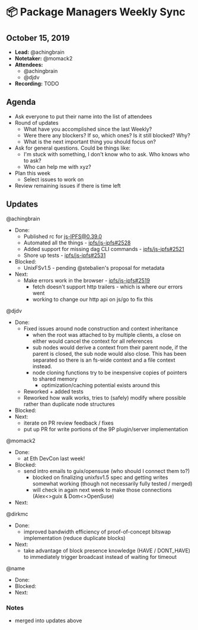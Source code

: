 # 📦 Package Managers Weekly Sync

## October 15, 2019

- **Lead:** @achingbrain
- **Notetaker:** @momack2
- **Attendees:**
  - @achingbrain
  - @djdv
- **Recording:** TODO

## Agenda

- Ask everyone to put their name into the list of attendees
- Round of updates
  - What have you accomplished since the last Weekly?
  - Were there any blockers? If so, which ones? Is it still blocked? Why?
  - What is the next important thing you should focus on?
- Ask for general questions. Could be things like:
  - I'm stuck with something, I don't know who to ask. Who knows who to ask?
  - Who can help me with xyz?
- Plan this week
  - Select issues to work on
- Review remaining issues if there is time left

## Updates

@achingbrain
- Done:
  - Published rc for js-IPFS@0.39.0
  - Automated all the things - [ipfs/js-ipfs#2528](https://github.com/ipfs/js-ipfs/pull/2528)
  - Added support for missing dag CLI commands - [ipfs/js-ipfs#2521](https://github.com/ipfs/js-ipfs/pull/2521)
  - Shore up tests - [ipfs/js-ipfs#2531](https://github.com/ipfs/js-ipfs/pull/2531)
- Blocked:
  - UnixFSv1.5 - pending @stebalien's proposal for metadata
- Next:
  - Make errors work in the browser - [ipfs/js-ipfs#2519](https://github.com/ipfs/js-ipfs/issues/2519)
    - fetch doesn't support http trailers - which is where our errors went
    - working to change our http api on js/go to fix this
  
@djdv
- Done:
  - Fixed issues around node construction and context inheritance
    - when the root was attached to by multiple clients, a close on either would cancel the context for all references
    - sub nodes would derive a context from their parent node, if the parent is closed, the sub node would also close. This has been separated so there is an fs-wide context and a file context instead.
    - node cloning functions try to be inexpensive copies of pointers to shared memory
      - optimization/caching potential exists around this
  - Reworked + added tests
  - Reworked how walk works, tries to (safely) modify where possible rather than duplicate node structures
- Blocked:
- Next:
  - iterate on PR review feedback / fixes
  - put up PR for write portions of the 9P plugin/server implementation

@momack2
- Done:
  - at Eth DevCon last week!
- Blocked:
  - send intro emails to guix/opensuse (who should I connect them to?)
    - blocked on finalizing unixfsv1.5 spec and getting writes somewhat working (though not necessarily fully tested / merged)
    - will check in again next week to make those connections (Alex<>guix & Dom<>OpenSuse)
- Next:

@dirkmc
- Done:
  - improved bandwidth efficiency of proof-of-concept bitswap implementation
    (reduce duplicate blocks)
- Next:
  - take advantage of block presence knowledge (HAVE / DONT_HAVE) to immediately
    trigger broadcast instead of waiting for timeout

@name
- Done:
- Blocked:
- Next:

### Notes
- merged into updates above
